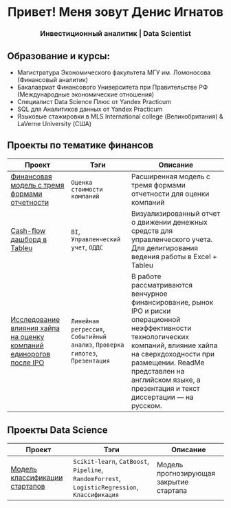 <div id="header" align="center">
    <h1>Привет! Меня зовут Денис Игнатов</h1>
    <h3>Инвестиционный аналитик | Data Scientist</h3>
</div>

## Образование и курсы:
- Магистратура Экономического факультета МГУ им. Ломоносова (Финансовый аналитик)
- Бакалавриат Финансового Университета при Правительстве РФ (Международные экономические отношения)
- Специалист Data Science Плюс от Yandex Practicum 
- SQL для Аналитиков данных от Yandex Practicum
- Языковые стажировки в MLS International college (Великобритания) & LaVerne University (США)


## Проекты по тематике финансов
| Проект        |Тэги                     |Описание                 |
| ------------- | ----------------------- | ----------------------- | 
| [Финансовая модель с тремя формами отчетности](https://github.com/Denis1gn/portfolio/tree/main/Financial%20model) | `Оценка стоимости компаний`   | Расширенная модель с тремя формами отчетности для оценки компаний  |
| [Cash-flow дашборд в Tableu](https://public.tableau.com/views/Cash-flowdashboard/Dashboard1?:language=en-US&publish=yes&:display_count=n&:origin=viz_share_link) | `BI`, `Управленческий учет`, `ОДДС` | Визуализированный отчет о движении денежных средств для управленческого учета. Для делигирования ведения работы в Excel + Tableu  |
| [Исследование влияния хайпа на оценку компаний единорогов после IPO](https://github.com/Denis1gn/portfolio/tree/main/Researches%20and%20presentations)  | `Линейная регрессия`, `Событийный анализ`, `Проверка гипотез`, `Презентация` | В работе рассматриваются венчурное финансирование, рынок IPO и риски операционной неэффективности технологических компаний, влияние хайпа на сверхдоходности при размещении. ReadMe представлен на английском языке, а презентация и текст диссертации — на русском.  |


## Проекты Data Science
| Проект        |Тэги                     |Описание                 |
| ------------- | ----------------------- | ----------------------- | 
|[Модель классификации стартапов](https://github.com/Denis1gn/portfolio/tree/main/Startup%20classification) | `Scikit-learn`, `CatBoost`, `Pipeline`, `RandomForrest`, `LogisticRegression`, `Классификация`  | Модель прогнозирующая закрытие стартапа |

  



  
